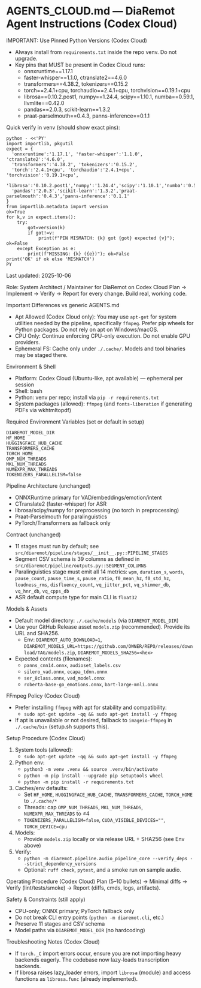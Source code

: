 # AGENTS_CLOUD.md — DiaRemot Agent Instructions (Codex Cloud)

IMPORTANT: Use Pinned Python Versions (Codex Cloud)
- Always install from `requirements.txt` inside the repo venv. Do not upgrade.
- Key pins that MUST be present in Codex Cloud runs:
  - onnxruntime==1.17.1
  - faster-whisper==1.1.0, ctranslate2==4.6.0
  - transformers==4.38.2, tokenizers==0.15.2
  - torch==2.4.1+cpu, torchaudio==2.4.1+cpu, torchvision==0.19.1+cpu
  - librosa==0.10.2.post1, numpy==1.24.4, scipy==1.10.1, numba==0.59.1, llvmlite==0.42.0
  - pandas==2.0.3, scikit-learn==1.3.2
  - praat-parselmouth==0.4.3, panns-inference==0.1.1

Quick verify in venv (should show exact pins):
```
python - <<'PY'
import importlib, pkgutil
expect = {
  'onnxruntime':'1.17.1', 'faster-whisper':'1.1.0', 'ctranslate2':'4.6.0',
  'transformers':'4.38.2', 'tokenizers':'0.15.2',
  'torch':'2.4.1+cpu', 'torchaudio':'2.4.1+cpu', 'torchvision':'0.19.1+cpu',
  'librosa':'0.10.2.post1','numpy':'1.24.4','scipy':'1.10.1','numba':'0.59.1','llvmlite':'0.42.0',
  'pandas':'2.0.3','scikit-learn':'1.3.2','praat-parselmouth':'0.4.3','panns-inference':'0.1.1'
}
from importlib.metadata import version
ok=True
for k,v in expect.items():
    try:
        got=version(k)
        if got!=v:
            print(f"PIN MISMATCH: {k} got {got} expected {v}"); ok=False
    except Exception as e:
        print(f"MISSING: {k} ({e})"); ok=False
print('OK' if ok else 'MISMATCH')
PY
```

Last updated: 2025-10-06

Role: System Architect / Maintainer for DiaRemot on Codex Cloud
Plan → Implement → Verify → Report for every change. Build real, working code.

Important Differences vs generic AGENTS.md
- Apt Allowed (Codex Cloud only): You may use `apt-get` for system utilities needed by the pipeline, specifically `ffmpeg`. Prefer pip wheels for Python packages. Do not rely on apt on Windows/macOS.
- CPU Only: Continue enforcing CPU-only execution. Do not enable GPU providers.
- Ephemeral FS: Cache only under `./.cache/`. Models and tool binaries may be staged there.

Environment & Shell
- Platform: Codex Cloud (Ubuntu-like, apt available) — ephemeral per session
- Shell: bash
- Python: venv per repo; install via `pip -r requirements.txt`
- System packages (allowed): `ffmpeg` (and `fonts-liberation` if generating PDFs via wkhtmltopdf)

Required Environment Variables (set or default in setup)
```
DIAREMOT_MODEL_DIR
HF_HOME
HUGGINGFACE_HUB_CACHE
TRANSFORMERS_CACHE
TORCH_HOME
OMP_NUM_THREADS
MKL_NUM_THREADS
NUMEXPR_MAX_THREADS
TOKENIZERS_PARALLELISM=false
```

Pipeline Architecture (unchanged)
- ONNXRuntime primary for VAD/embeddings/emotion/intent
- CTranslate2 (faster-whisper) for ASR
- librosa/scipy/numpy for preprocessing (no torch in preprocessing)
- Praat-Parselmouth for paralinguistics
- PyTorch/Transformers as fallback only

Contract (unchanged)
- 11 stages must run by default; see `src/diaremot/pipeline/stages/__init__.py::PIPELINE_STAGES`
- Segment CSV schema is 39 columns as defined in `src/diaremot/pipeline/outputs.py::SEGMENT_COLUMNS`
- Paralinguistics stage must emit all 14 metrics: `wpm`, `duration_s`, `words`, `pause_count`, `pause_time_s`, `pause_ratio`, `f0_mean_hz`, `f0_std_hz`, `loudness_rms`, `disfluency_count`, `vq_jitter_pct`, `vq_shimmer_db`, `vq_hnr_db`, `vq_cpps_db`
- ASR default compute type for main CLI is `float32`

Models & Assets
- Default model directory: `./.cache/models` (via `DIAREMOT_MODEL_DIR`)
- Use your GitHub Release asset `models.zip` (recommended). Provide its URL and SHA256.
  - Env: `DIAREMOT_AUTO_DOWNLOAD=1`, `DIAREMOT_MODELS_URL=https://github.com/OWNER/REPO/releases/download/TAG/models.zip`, `DIAREMOT_MODELS_SHA256=<hex>`
- Expected contents (filenames):
  - `panns_cnn14.onnx`, `audioset_labels.csv`
  - `silero_vad.onnx`, `ecapa_tdnn.onnx`
  - `ser_8class.onnx`, `vad_model.onnx`
  - `roberta-base-go_emotions.onnx`, `bart-large-mnli.onnx`

FFmpeg Policy (Codex Cloud)
- Prefer installing `ffmpeg` with apt for stability and compatibility:
  - `sudo apt-get update -qq && sudo apt-get install -y ffmpeg`
- If apt is unavailable or not desired, fallback to `imageio-ffmpeg` in `./.cache/bin` (setup.sh supports this).

Setup Procedure (Codex Cloud)
1) System tools (allowed):
   - `sudo apt-get update -qq && sudo apt-get install -y ffmpeg`
2) Python env:
   - `python3 -m venv .venv && source .venv/bin/activate`
   - `python -m pip install --upgrade pip setuptools wheel`
   - `python -m pip install -r requirements.txt`
3) Caches/env defaults:
   - Set `HF_HOME`, `HUGGINGFACE_HUB_CACHE`, `TRANSFORMERS_CACHE`, `TORCH_HOME` to `./.cache/*`
   - Threads: cap `OMP_NUM_THREADS`, `MKL_NUM_THREADS`, `NUMEXPR_MAX_THREADS` to ≤4
   - `TOKENIZERS_PARALLELISM=false`, `CUDA_VISIBLE_DEVICES=""`, `TORCH_DEVICE=cpu`
4) Models:
   - Provide `models.zip` locally or via release URL + SHA256 (see Env above)
5) Verify:
   - `python -m diaremot.pipeline.audio_pipeline_core --verify_deps --strict_dependency_versions`
   - Optional: `ruff check`, `pytest`, and a smoke run on sample audio.

Operating Procedure (Codex Cloud)
Plan (5–10 bullets) → Minimal diffs → Verify (lint/tests/smoke) → Report (diffs, cmds, logs, artifacts).

Safety & Constraints (still apply)
- CPU-only; ONNX primary; PyTorch fallback only
- Do not break CLI entry points (`python -m diaremot.cli`, etc.)
- Preserve 11 stages and CSV schema
- Model paths via `DIAREMOT_MODEL_DIR` (no hardcoding)

Troubleshooting Notes (Codex Cloud)
- If `torch._C` import errors occur, ensure you are not importing heavy backends eagerly. The codebase now lazy-loads transcription backends.
- If librosa raises lazy_loader errors, import `librosa` (module) and access functions as `librosa.func` (already implemented).
